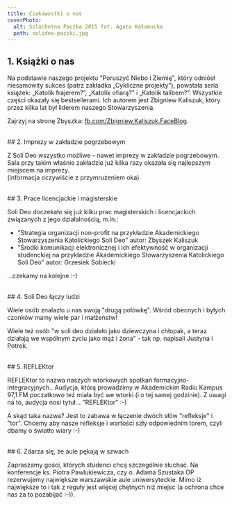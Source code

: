 ```yaml
---
title: Ciekawostki o nas
coverPhoto:
  alt: Szlachetna Paczka 2015 fot. Agata Kałamucka
  path: solideo-paczki.jpg
---
```

## 1. Książki o nas

Na podstawie naszego projektu "Poruszyć Niebo i Ziemię", który odniósł niesamowity sukces (patrz zakładka „Cykliczne projekty”), powstała seria książek: „Katolik frajerem?”, „Katolik ofiarą?” i „Katolik talibem?”. Wszystkie części okazały się bestsellerami. Ich autorem jest Zbigniew Kaliszuk, który przez kilka lat był liderem naszego Stowarzyszenia.

Zajrzyj na stronę Zbyszka: [fb.com/Zbigniew.Kaliszuk.FaceBlog](https://fb.com/Zbigniew.Kaliszuk.FaceBlog/).


<br />
## 2. Imprezy w zakładzie pogrzebowym

Z Soli Deo wszystko możliwe - nawet imprezy w zakładzie pogrzebowym. Sala przy takim właśnie zakładzie już kilka razy okazała się najlepszym miejscem na imprezy. <br />
(informacja oczywiście z przymrużeniem oka)


<br />
## 3. Prace licencjackie i magisterskie

Soli Deo doczekało się już kilku prac magisterskich i licencjackich związanych z jego działalnością, m.in.:
- "Strategia organizacji non-profit na przykładzie Akademickiego Stowarzyszenia Katolickiego Soli Deo" autor: Zbyszek Kaliszuk
- "Środki komunikacji elektronicznej i ich efektywność w organizacji studenckiej na przykładzie Akademickiego Stowarzyszenia Katolickiego Soli Deo" autor: Grzesiek Sobiecki

…czekamy na kolejne :-)


<br />
## 4. Soli Deo łączy ludzi

Wiele osób znalazło u nas swoją "drugą połówkę". Wśród obecnych i byłych czonków mamy wiele par i małżeństw!

Wiele też osób "w soli deo działało jako dziewczyna i chłopak, a teraz działają we wspólnym życiu jako mąż i żona" - tak np. napisali Justyna i Potrek. 


<br />
## 5. REFLEKtor

REFLEKtor to nazwa naszych wtorkowych spotkań formacyjno-integracyjnych.. Audycja, którą prowadzimy w Akademickim Radiu Kampus 97,1 FM poczatkowo też miała być we wtorki (i o tej samej godzinie). Z uwagi na to, audycja nosi tytuł... "REFLEKtor" :-)

A skąd taka nazwa? Jest to zabawa w łączenie dwóch słów "refleksje" i "tor". Chcemy aby nasze refleksje i wartości szły odpowiednim torem, czyli dbamy o światło wiary :-)


<br />
## 6. Zdarza się, że aule pękają w szwach

Zapraszamy gości, których studenci chcą szczególnie słuchać. Na konferencje ks. Piotra Pawlukiewicza, czy o. Adama Szustaka OP rezerwujemy największe warszawskie aule uniwersyteckie. Mimo iż największe to i tak z reguły jest więcej chętnych niż miejsc (a ochrona chce nas za to pozabijać :-)).